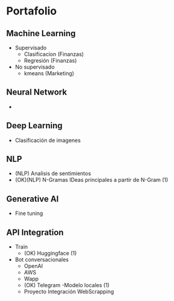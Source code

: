 # Portafolio

## Machine Learning 

* Supervisado
  - Clasificacion (Finanzas)
  - Regresión (Finanzas) 
* No supervisado
  - kmeans (Marketing) 

## Neural Network
* 
## Deep Learning  
* Clasificación de imagenes

## NLP
* (NLP) Analisis de sentimientos
* (OK)(NLP) N-Gramas IDeas principales a partir de N-Gram (1)

## Generative AI
* Fine tuning

## API Integration

* Train
  - (OK) Huggingface (1)
* Bot conversacionales
  - OpenAI
  - AWS
  - Wapp
  - (OK) Telegram -Modelo locales (1)
  - Proyecto Integración WebScrapping

